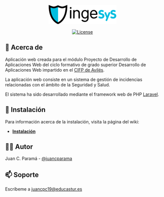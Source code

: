 <p align="center">
    <img src="public/assets/imgs/logo-ig.png" alt="IngeSyS Logo">
</p>

<p align="center">
<a href="https://github.com/juancparama/ingesys/blob/main/LICENSE"><img src="https://img.shields.io/packagist/l/laravel/framework" alt="License"></a>
</p>

## :page_facing_up: Acerca de

Aplicación web creada para el módulo Proyecto de Desarrollo de Aplicaciones Web del ciclo formativo de grado superior Desarrollo de Aplicaciones Web impartido en el [CIFP de Avilés](https://www.cifpaviles.net/).

La aplicación web consiste en un sistema de gestión de incidencias relacionadas
con el ámbito de la Seguridad y Salud.

El sistema ha sido desarrollado mediante el framework web de PHP [Laravel](https://laravel.com/).

## :rocket: Instalación

Para información acerca de la instalación, visita la página del wiki:

- **[Instalación](https://github.com/juancparama/ingesys/wiki/Inicio)**

## :technologist: Autor

Juan C. Paramá - [@juancparama](https://github.com/juancparama)

## :mailbox: Soporte

Escríbeme a juancpc19@educastur.es

